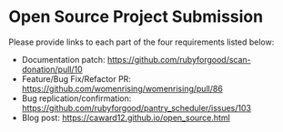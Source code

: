 # Open Source Project Submission

Please provide links to each part of the four requirements listed below:

* Documentation patch: https://github.com/rubyforgood/scan-donation/pull/10
* Feature/Bug Fix/Refactor PR: https://github.com/womenrising/womenrising/pull/86
* Bug replication/confirmation: https://github.com/rubyforgood/pantry_scheduler/issues/103
* Blog post: https://caward12.github.io/open_source.html
